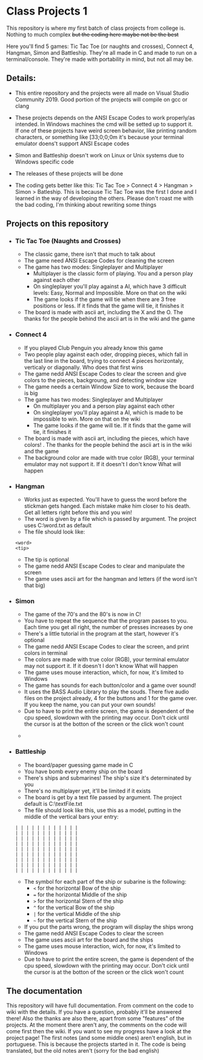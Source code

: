 # Class Projects 1

This repository is where my first batch of class projects from college is. Nothing to much complex ~~but the coding here maybe not be the best~~

Here you'll find 5 games: Tic Tac Toe (or naughts and crosses), Connect 4, Hangman, Simon and Battleship. They're all made in C and made to run on a terminal/console. They're made with portability in mind, but not all may be.

## Details:

- This entire repository and the projects were all made on Visual Studio Community 2019. Good portion of the projects will compile on gcc or clang

- These projects depends on the ANSI Escape Codes to work properly/as intended. In Windows machines the cmd will be setted up to support it. If one of these projects have weird screen behavior, like printing random characters, or something like [33;0;0;0m it's because your terminal emulator doens't support ANSI Escape codes 

- Simon and Battleship doesn't work on Linux or Unix systems due to Windows specific code
- The releases of these projects will be done

- The coding gets better like this: Tic Tac Toe > Connect 4 > Hangman > Simon > Batleship. This is because Tic Tac Toe was the first I done and I learned in the way of developing the others. Please don't roast me with the bad coding, I'm thinking about rewriting some things

## Projects on this repository

- ### Tic Tac Toe (Naughts and Crosses)
  - The classic game, there isn't that much to talk about
  - The game need ANSI Escape Codes for cleaning the screen
  - The game has two modes: Singleplayer and Multiplayer
    - Multiplayer is the classic form of playing. You and a person play against each other
    - On singleplayer you'll play against a AI, which have 3 difficult levels: Easy, Normal and Impossible. More on that on the wiki
	- The game looks if the game will tie when there are 3 free positions or less. If it finds that the game will tie, it finishes it
  - The board is made with ascii art, including the X and the O. The thanks for the people behind the ascii art is in the wiki and the game
 
- ### Connect 4
  - If you played Club Penguin you already know this game
  - Two people play against each oder, dropping pieces, which fall in the last line in the board, trying to connect 4 pieces horizontaly, verticaly or diagonally. Who does that first wins
  - The game nedd ANSI Escape Codes to clear the screen and give colors to the pieces, backgroung, and detecting window size
  - The game needs a certain Window Size to work, because the board is big
  - The game has two modes: Singleplayer and Multiplayer
    - On multiplayer you and a person play against each other
    - On singleplayer you'll play against a AI, which is made to be impossible to win. More on that on the wiki
	- The game looks if the game will tie. If it finds that the game will tie, it finishes it
  - The board is made with ascii art, including the pieces, which have colors! . The thanks for the people behind the ascii art is in the wiki and the game
  - The background color are made with true color (RGB), your terminal emulator may not support it. If it doesn't I don't know What will happen
  
- ### Hangman
  - Works just as expected. You'll have to guess the word before the stickman gets hanged. Each mistake make him closer to his death. Get all letters right before this and you win!
  - The word is given by a file which is passed by argument. The project uses C:\word.txt as default
  - The file should look like:
  ```
  <word>
  <tip>
  ```
  - The tip is optional
  - The game nedd ANSI Escape Codes to clear and manipulate the screen
  - The game uses ascii art for the hangman and letters (if the word isn't that big)
  
- ### Simon
  - The game of the 70's and the 80's is now in C!
  - You have to repeat the sequence that the program passes to you. Each time you get all right, the number of presses increases by one
  - There's a little tutorial in the program at the start, however it's optional
  - The game nedd ANSI Escape Codes to clear the screen, and print colors in terminal
  - The colors are made with true color (RGB), your terminal emulator may not support it. If it doesn't I don't know What will happen
  - The game uses mouse interaction, which, for now, it's limited to Windows
  - The game has sounds for each button/color and a game over sound!
  - It uses the BASS Audio Library to play the souds. There five audio files on the project already, 4 for the buttons and 1 for the game over. If you keep the name, you can put your own sounds!
  - Due to have to print the entire screen, the game is dependent of the cpu speed, slowdown with the printing may occur. Don't cick until the cursor is at the botton of the screen or the click won't count
  - ~~~Don't get scared at the game over sound!~~~

- ### Battleship
  - The board/paper guessing game made in C
  - You have bomb every enemy ship on the board
  - There's ships and submarines! The ship's size it's determinated by you
  - There's no multiplayer yet, it'll be limited if it exists
  - The board is get by a text file passed by argument. The project default is C:\textFile.txt
  - The file should look like this, use this as a model, putting in the middle of the vertical bars your entry:
  ```
  | | | | | | | | | | | |
  | | | | | | | | | | | |
  | | | | | | | | | | | |
  | | | | | | | | | | | |
  | | | | | | | | | | | |
  | | | | | | | | | | | |
  | | | | | | | | | | | |
  | | | | | | | | | | | |
  | | | | | | | | | | | |
  ```
  - The symbol for each part of the ship or subarine is the following:
    - `<` for the horizontal Bow of the ship
    - `=` for the horizontal Middle of the ship
    - `>` for the horizontal Stern of the ship
    - `^` for the vertical Bow of the ship
    - `|` for the vertical Middle of the ship
    - `~` for the vertical Stern of the ship
  - If you put the parts wrong, the program will display the ships wrong
  - The game nedd ANSI Escape Codes to clear the screen
  - The game uses ascii art for the board and the ships
  - The game uses mouse interaction, wich, for now, it's limited to Windows
  - Due to have to print the entire screen, the game is dependent of the cpu speed, slowdown with the printing may occur. Don't cick until the cursor is at the botton of the screen or the click won't count
  
## The documentation
This repository will have full documentation. From comment on the code to wiki with the details. If you have a question, probably it'll be answered there! Also the thanks are also there, apart from some "features" of the projects. At the moment there aren't any, the comments on the code will come first then the wiki. If you want to see my progress have a look at the project page! The first notes (and some middle ones) aren't english, but in portuguese. This is because the projects started in it. The code is being translated, but the old notes aren't (sorry for the bad english)
